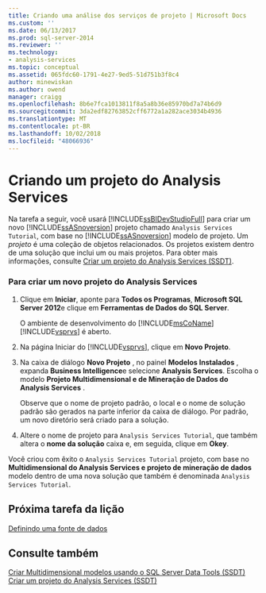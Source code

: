 ```yaml
---
title: Criando uma análise dos serviços de projeto | Microsoft Docs
ms.custom: ''
ms.date: 06/13/2017
ms.prod: sql-server-2014
ms.reviewer: ''
ms.technology:
- analysis-services
ms.topic: conceptual
ms.assetid: 065fdc60-1791-4e27-9ed5-51d751b3f8c4
author: minewiskan
ms.author: owend
manager: craigg
ms.openlocfilehash: 8b6e7fca1013811f8a5a8b36e85970bd7a74b6d9
ms.sourcegitcommit: 3da2edf82763852cff6772a1a282ace3034b4936
ms.translationtype: MT
ms.contentlocale: pt-BR
ms.lasthandoff: 10/02/2018
ms.locfileid: "48066936"
---
```

# <a name="creating-an-analysis-services-project"></a>Criando um projeto do Analysis Services
  Na tarefa a seguir, você usará [!INCLUDE[ssBIDevStudioFull](../includes/ssbidevstudiofull-md.md)] para criar um novo [!INCLUDE[ssASnoversion](../includes/ssasnoversion-md.md)] projeto chamado `Analysis Services Tutorial`, com base no [!INCLUDE[ssASnoversion](../includes/ssasnoversion-md.md)] modelo de projeto. Um *projeto* é uma coleção de objetos relacionados. Os projetos existem dentro de uma solução que inclui um ou mais projetos. Para obter mais informações, consulte [Criar um projeto do Analysis Services &#40;SSDT&#41;](multidimensional-models/create-an-analysis-services-project-ssdt.md).  
  
### <a name="to-create-a-new-analysis-services-project"></a>Para criar um novo projeto do Analysis Services  
  
1.  Clique em **Iniciar**, aponte para **Todos os Programas**, **Microsoft SQL Server 2012**e clique em **Ferramentas de Dados do SQL Server**.  
  
     O ambiente de desenvolvimento do [!INCLUDE[msCoName](../includes/msconame-md.md)] [!INCLUDE[vsprvs](../includes/vsprvs-md.md)] é aberto.  
  
2.  Na página Iniciar do [!INCLUDE[vsprvs](../includes/vsprvs-md.md)], clique em **Novo Projeto**.  
  
3.  Na caixa de diálogo **Novo Projeto** , no painel **Modelos Instalados** , expanda **Business Intelligence**e selecione **Analysis Services**. Escolha o modelo **Projeto Multidimensional e de Mineração de Dados do Analysis Services** .  
  
     Observe que o nome de projeto padrão, o local e o nome de solução padrão são gerados na parte inferior da caixa de diálogo. Por padrão, um novo diretório será criado para a solução.  
  
4.  Altere o nome de projeto para `Analysis Services Tutorial`, que também altera o **nome da solução** caixa e, em seguida, clique em **Okey**.  
  
 Você criou com êxito o `Analysis Services Tutorial` projeto, com base no **Multidimensional do Analysis Services e projeto de mineração de dados** modelo dentro de uma nova solução que também é denominada `Analysis Services Tutorial`.  
  
## <a name="next-task-in-lesson"></a>Próxima tarefa da lição  
 [Definindo uma fonte de dados](lesson-1-2-defining-a-data-source.md)  
  
## <a name="see-also"></a>Consulte também  
 [Criar Multidimensional modelos usando o SQL Server Data Tools &#40;SSDT&#41;](multidimensional-models/creating-multidimensional-models-using-sql-server-data-tools-ssdt.md)   
 [Criar um projeto do Analysis Services &#40;SSDT&#41;](multidimensional-models/create-an-analysis-services-project-ssdt.md)  
  
  
